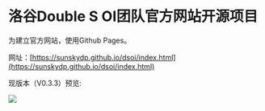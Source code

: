 # 洛谷Double S OI团队官方网站开源项目

为建立官方网站，使用Github Pages。

网址：[https://sunskydp.github.io/dsoi/index.html](https://sunskydp.github.io/dsoi/index.html)

现版本（V0.3.3）预览:

![](https://cdn.luogu.com.cn/upload/image_hosting/itfta3qn.png)
